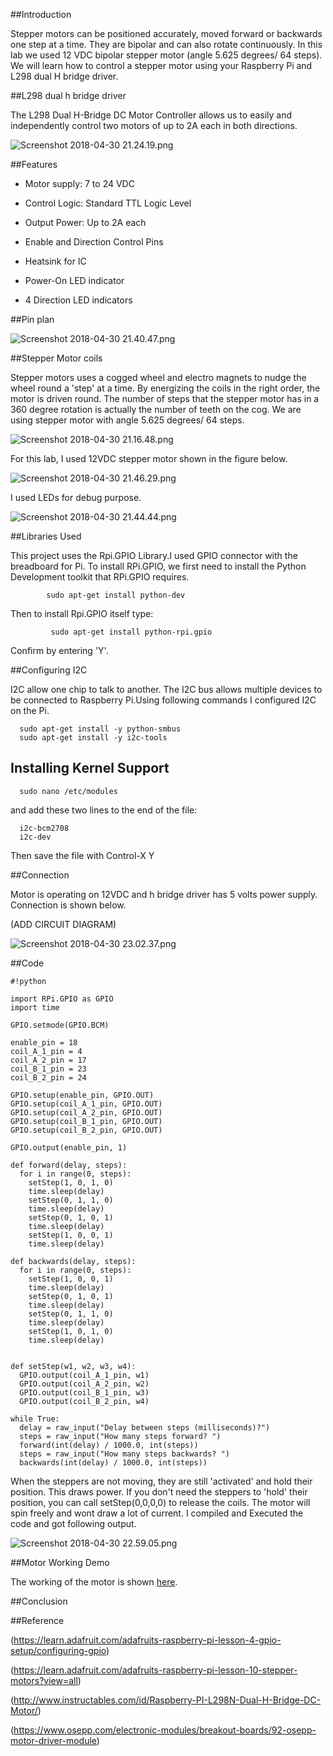 ##Introduction

Stepper motors can be positioned accurately, moved forward or backwards one step at a time. They are bipolar and can also rotate continuously. In this lab we used 12 VDC bipolar stepper motor (angle 5.625 degrees/ 64 steps).  We will learn how to control a stepper motor using your Raspberry Pi and L298 dual H bridge driver. 

##L298 dual h bridge driver

The L298 Dual H-Bridge DC Motor Controller allows us to easily and independently control two motors of up to 2A each in both directions.

![Screenshot 2018-04-30 21.24.19.png](https://bitbucket.org/repo/BgdaKR7/images/853047541-Screenshot%202018-04-30%2021.24.19.png)

##Features

*  Motor supply: 7 to 24 VDC

*  Control Logic: Standard TTL Logic Level

*  Output Power: Up to 2A each

*  Enable and Direction Control Pins

*  Heatsink for IC

*  Power-On LED indicator

*  4 Direction LED indicators

##Pin plan

![Screenshot 2018-04-30 21.40.47.png](https://bitbucket.org/repo/BgdaKR7/images/3293322929-Screenshot%202018-04-30%2021.40.47.png)

##Stepper Motor coils

Stepper motors uses a cogged wheel and electro magnets to nudge the wheel round a 'step' at a time. By energizing the coils in the right order, the motor is driven round. The number of steps that the stepper motor has in a 360 degree rotation is actually the number of teeth on the cog. We are using stepper motor with angle 5.625 degrees/ 64 steps. 

![Screenshot 2018-04-30 21.16.48.png](https://bitbucket.org/repo/BgdaKR7/images/3802833717-Screenshot%202018-04-30%2021.16.48.png)

For this lab, I used 12VDC stepper motor shown in the figure below.

![Screenshot 2018-04-30 21.46.29.png](https://bitbucket.org/repo/BgdaKR7/images/1469060238-Screenshot%202018-04-30%2021.46.29.png)

I used LEDs for debug purpose. 

![Screenshot 2018-04-30 21.44.44.png](https://bitbucket.org/repo/BgdaKR7/images/1216232935-Screenshot%202018-04-30%2021.44.44.png)


##Libraries Used

This project uses the Rpi.GPIO Library.I used GPIO connector with the breadboard for Pi. To install RPi.GPIO, we first need to install the Python Development toolkit that RPi.GPIO requires.


            sudo apt-get install python-dev


Then to install Rpi.GPIO itself type:


             sudo apt-get install python-rpi.gpio


Confirm by entering 'Y'.

##Configuring I2C

I2C allow one chip to talk to another. The I2C bus allows multiple devices to be connected to Raspberry Pi.Using following commands I configured I2C on the Pi.

      sudo apt-get install -y python-smbus
      sudo apt-get install -y i2c-tools

## Installing Kernel Support 

      sudo nano /etc/modules

and add these two lines to the end of the file:

      i2c-bcm2708 
      i2c-dev

Then save the file with Control-X Y <return>

##Connection

Motor is operating on 12VDC and h bridge driver has 5 volts power supply. Connection is shown below.

(ADD CIRCUIT DIAGRAM)

![Screenshot 2018-04-30 23.02.37.png](https://bitbucket.org/repo/BgdaKR7/images/3699783758-Screenshot%202018-04-30%2023.02.37.png)

##Code

```
#!python

import RPi.GPIO as GPIO
import time
 
GPIO.setmode(GPIO.BCM)
 
enable_pin = 18
coil_A_1_pin = 4
coil_A_2_pin = 17
coil_B_1_pin = 23
coil_B_2_pin = 24
 
GPIO.setup(enable_pin, GPIO.OUT)
GPIO.setup(coil_A_1_pin, GPIO.OUT)
GPIO.setup(coil_A_2_pin, GPIO.OUT)
GPIO.setup(coil_B_1_pin, GPIO.OUT)
GPIO.setup(coil_B_2_pin, GPIO.OUT)
 
GPIO.output(enable_pin, 1)
 
def forward(delay, steps):  
  for i in range(0, steps):
    setStep(1, 0, 1, 0)
    time.sleep(delay)
    setStep(0, 1, 1, 0)
    time.sleep(delay)
    setStep(0, 1, 0, 1)
    time.sleep(delay)
    setStep(1, 0, 0, 1)
    time.sleep(delay)
 
def backwards(delay, steps):  
  for i in range(0, steps):
    setStep(1, 0, 0, 1)
    time.sleep(delay)
    setStep(0, 1, 0, 1)
    time.sleep(delay)
    setStep(0, 1, 1, 0)
    time.sleep(delay)
    setStep(1, 0, 1, 0)
    time.sleep(delay)
 
  
def setStep(w1, w2, w3, w4):
  GPIO.output(coil_A_1_pin, w1)
  GPIO.output(coil_A_2_pin, w2)
  GPIO.output(coil_B_1_pin, w3)
  GPIO.output(coil_B_2_pin, w4)
 
while True:
  delay = raw_input("Delay between steps (milliseconds)?")
  steps = raw_input("How many steps forward? ")
  forward(int(delay) / 1000.0, int(steps))
  steps = raw_input("How many steps backwards? ")
  backwards(int(delay) / 1000.0, int(steps))
```
When the steppers are not moving, they are still 'activated' and hold their position. This draws power. If you don't need the steppers to 'hold' their position, you can call setStep(0,0,0,0) to release the coils. The motor will spin freely and wont draw a lot of current. I compiled and Executed the code and got following output.

![Screenshot 2018-04-30 22.59.05.png](https://bitbucket.org/repo/BgdaKR7/images/1260765862-Screenshot%202018-04-30%2022.59.05.png)

##Motor Working Demo

The working of the motor is shown [here](https://www.youtube.com/watch?v=TrwNAtM-FM8&feature=youtu.be).


##Conclusion




##Reference

(https://learn.adafruit.com/adafruits-raspberry-pi-lesson-4-gpio-setup/configuring-gpio)

(https://learn.adafruit.com/adafruits-raspberry-pi-lesson-10-stepper-motors?view=all)

(http://www.instructables.com/id/Raspberry-PI-L298N-Dual-H-Bridge-DC-Motor/)

(https://www.osepp.com/electronic-modules/breakout-boards/92-osepp-motor-driver-module)